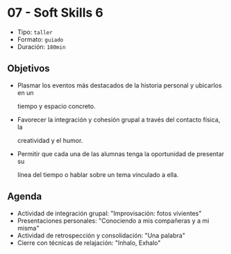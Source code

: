 # 07 - Soft Skills 6

* Tipo: `taller`
* Formato: `guiado`
* Duración: `180min`

## Objetivos

* Plasmar los eventos más destacados de la historia personal y ubicarlos en un

  tiempo y espacio concreto.

* Favorecer la integración y cohesión grupal a través del contacto física, la

  creatividad y el humor.

* Permitir que cada una de las alumnas tenga la oportunidad de presentar su

  línea del tiempo o hablar sobre un tema vinculado a ella.

## Agenda

* Actividad de integración grupal: "Improvisación: fotos vivientes"
* Presentaciones personales: "Conociendo a mis compañeras y a mi misma"
* Actividad de retrospección y consolidación: "Una palabra"
* Cierre con técnicas de relajación: "Inhalo, Exhalo"

